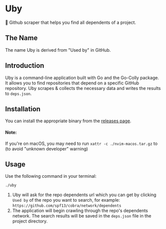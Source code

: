 # Uby

🥦 Github scraper that helps you find all dependents of a project.

## The Name

The name Uby is derived from "Used by" in GitHub.

## Introduction

Uby is a command-line application built with Go and the Go-Colly package. It allows you to find repositories that depend on a specific GitHub repository. Uby scrapes & collects the necessary data and writes the results to `deps.json`.

## Installation

You can install the appropriate binary from the [releases page](https://github.com/somnek/uby/releases/tag/v0.1.0).

#### Note:

If you're on macOS, you may need to run `xattr -c ./nvim-macos.tar.gz` to (to avoid "unknown developer" warning)

## Usage

Use the following command in your terminal:

```sh
./uby
```

1. Uby will ask for the repo dependents url which you can get by clicking `Used by` of the repo you want to search, for example: `https://github.com/spf13/cobra/network/dependents`
2. The application will begin crawling through the repo's dependents network. The search results will be saved in the `deps.json` file in the project directory.
